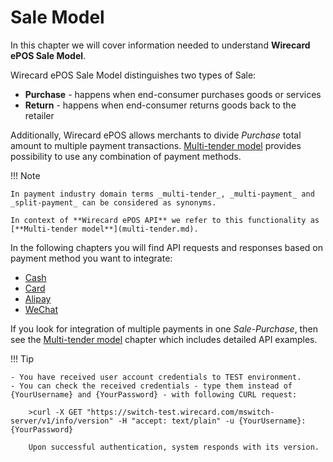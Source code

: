 # Sale Model

In this chapter we will cover information needed to understand **Wirecard ePOS Sale Model**.

Wirecard ePOS Sale Model distinguishes two types of Sale:

- **Purchase** - happens when end-consumer purchases goods or services
- **Return**   - happens when end-consumer returns goods back to the retailer

Additionally, Wirecard ePOS allows merchants to divide _Purchase_ total amount to multiple payment transactions. [Multi-tender model](multi-tender.md) provides possibility to use any combination of payment methods.

!!! Note
    
    In payment industry domain terms _multi-tender_, _multi-payment_ and _split-payment_ can be considered as synonyms.
    
    In context of **Wirecard ePOS API** we refer to this functionality as [**Multi-tender model**](multi-tender.md).
    
In the following chapters you will find API requests and responses based on payment method you want to integrate:

- [Cash](cash.md)
- [Card](card.md)
- [Alipay](alipay.md)
- [WeChat](wechat.md)

If you look for integration of multiple payments in one _Sale-Purchase_, then see the [Multi-tender model](multi-tender.md) chapter which includes detailed API examples.

!!! Tip
    
    - You have received user account credentials to TEST environment.
    - You can check the received credentials - type them instead of {YourUsername} and {YourPassword} - with following CURL request: 
    
        >curl -X GET "https://switch-test.wirecard.com/mswitch-server/v1/info/version" -H "accept: text/plain" -u {YourUsername}:{YourPassword}

        Upon successful authentication, system responds with its version.
